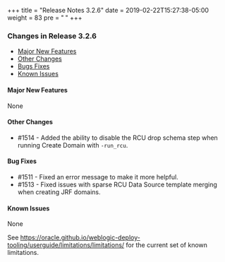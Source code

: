 +++
title = "Release Notes 3.2.6"
date = 2019-02-22T15:27:38-05:00
weight = 83
pre = "<b> </b>"
+++


### Changes in Release 3.2.6
- [Major New Features](#major-new-features)
- [Other Changes](#other-changes)
- [Bugs Fixes](#bug-fixes)
- [Known Issues](#known-issues)


#### Major New Features
None

#### Other Changes
- #1514 - Added the ability to disable the RCU drop schema step when running Create Domain with `-run_rcu`.

#### Bug Fixes
- #1511 - Fixed an error message to make it more helpful.
- #1513 - Fixed issues with sparse RCU Data Source template merging when creating JRF domains.

#### Known Issues
None

See https://oracle.github.io/weblogic-deploy-tooling/userguide/limitations/limitations/ for the current set of known limitations.
